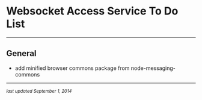 # Websocket Access Service To Do List
- - -

## General

* add minified browser commons package from node-messaging-commons


- - -
<p><small><em>last updated September 1, 2014</em></small></p>
